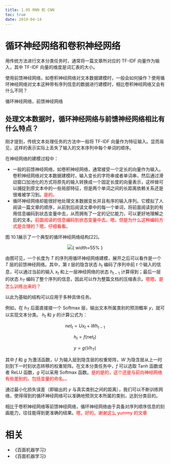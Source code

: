 ```yaml
---
title: 1.05 RNN 和 CNN
toc: true
date: 2019-04-14
---
```

# 循环神经网络和卷积神经网络

用传统方法进行文本分类任务时，通常将一篇文章所对应的 TF-IDF 向量作为输入，其中 TF-IDF 向量的维度是词汇表的大小。

使用前馈神经网络，如卷积神经网络对文本数据建模时，一般会如何操作？使用循环神经网络对文本这种带有序列信息的数据进行建模时，相比卷积神经网络又会有什么不同？

循环神经网络，前馈神经网络

## 处理文本数据时，循环神经网络与前馈神经网络相比有什么特点？

刚才提到，传统文本处理任务的方法中一般将 TF-IDF 向量作为特征输入。显而易见，这样的表示实际上丢失了输入的文本序列中每个单词的顺序。

在神经网络的建模过程中：

- 一般的前馈神经网络，如卷积神经网络，通常接受一个定长的向量作为输入。卷积神经网络对文本数据建模时，输入变长的字符串或者单词串，然后通过滑动窗口加池化的方式将原先的输入转换成一个固定长度的向量表示，这样做可以捕捉到原文本中的一些局部特征，但是两个单词之间的长距离依赖关系还是很难被学习到。<span style="color:red;">是的。</span>
- 循环神经网络却能很好地处理文本数据变长并且有序的输入序列。它模拟了人阅读一篇文章的顺序，从前到后阅读文章中的每一个单词，将前面阅读到的有用信息编码到状态变量中去，从而拥有了一定的记忆能力，可以更好地理解之后的文本。<span style="color:red;">前面阅读的信息编码到状态变量中去。嗯，但是为什么这种编码方式是合理的？嗯，仔细看看。</span>


图 10.1展示了一个典型的循环神经网络结构[22]。

<center>

![](http://images.iterate.site/blog/image/20190414/52wRDE1BWKGT.png?imageslim){ width=55% }

</center>

由图可见，一个长度为 $T$ 的序列用循环神经网络建模，展开之后可以看作是一个 $T$ 层的前馈神经网络。其中，第 $t$ 层的隐含状态 $h_t$ 编码了序列中前 $t$ 个输入的信息，可以通过当前的输入 $x_t$ 和上一层神经网络的状态 $h_{t−1}$ 计算得到；最后一层的状态 $h_T$ 编码了整个序列的信息，因此可以作为整篇文档的压缩表示。<span style="color:red;">嗯嗯，是怎么训练出来的？</span>

以此为基础的结构可以应用于多种具体任务。

例如，在 $h_T$ 后面直接接一个 Softmax 层，输出文本所属类别的预测概率 $y$，就可以实现文本分类。 $h_t$ 和 $y$ 的计算公式为：


$$
net_{t}=U x_{t}+W h_{t-1}\tag{10.1}
$$

$$
h_{t}=f\left(\text {net}_{t}\right)\tag{10.2}
$$

$$
y=g\left(V h_{T}\right)\tag{10.3}
$$


其中 $f$ 和 $g$ 为激活函数，$U$ 为输入层到隐含层的权重矩阵，$W$ 为隐含层从上一时刻到下一时刻状态转移的权重矩阵。在文本分类任务中，$f$ 可以选取 Tanh 函数或者 ReLU 函数，$g$ 可以采用 Softmax 函数。<span style="color:red;">是的是的，这个还是与前向神经网络有些差别的。包括变量的命名。。</span>


通过最小化损失误差（即输出的 $y$ 与真实类别之间的距离），我们可以不断训练网络，使得得到的循环神经网络可以准确地预测文本所属的类别，达到分类目的。

相比于卷积神经网络等前馈神经网络，循环神经网络由于具备对序列顺序信息的刻画能力，往往能得到更准确的结果。<span style="color:red;">嗯，好的。谢谢这么 yummy 的文章</span>



# 相关

- 《百面机器学习》
- 《百面机器学习》
